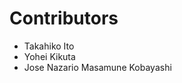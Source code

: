 # Contributors

* Takahiko Ito<takahiko03 _at_ gmail.com>
* Yohei Kikuta<diracdiego _at_ gmail.com>
* Jose Nazario
Masamune Kobayashi
